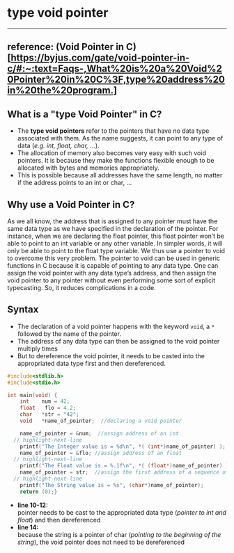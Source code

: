 # type void pointer
---
reference:  (Void Pointer in C)[https://byjus.com/gate/void-pointer-in-c/#:~:text=Faqs-,What%20is%20a%20Void%20Pointer%20in%20C%3F,type%20address%20in%20the%20program.]
---

## What is a "type Void Pointer" in C?
- The **type void pointers** refer to the pointers that have no data type associated with them. As the name suggests, it can point to any type of data (*e.g. int, float, char, ...*). 
- The allocation of memory also becomes very easy with such void pointers. It is because they make the functions flexible enough to be allocated with bytes and memories appropriately.
- This is possible because all addresses have the same length, no matter if the address points to an int or char, ...

## Why use a Void Pointer in C?
As we all know, the address that is assigned to any pointer must have the same data type as we have specified in the declaration of the pointer. For instance, when we are declaring the float pointer, this float pointer won’t be able to point to an int variable or any other variable. In simpler words, it will only be able to point to the float type variable. We thus use a pointer to void to overcome this very problem.
The pointer to void can be used in generic functions in C because it is capable of pointing to any data type. One can assign the void pointer with any data type’s address, and then assign the void pointer to any pointer without even performing some sort of explicit typecasting. So, it reduces complications in a code.

## Syntax
- The declaration of a void pointer happens with the keyword `void`, a `*` followed by the name of the pointer.
- The address of any data type can then be assigned to the void pointer multiply times
- But to dereference the void pointer, it needs to be casted into the appropriated data type first and then dereferenced.
```c title="declaring a void pointer and passing addresses of different types"
#include<stdlib.h>
#include<stdio.h>

int main(void) {
	int    num = 42;
	float	flo = 4.2;
	char   *str = "42";
	void   *name_of_pointer;  //declaring a void pointer

	name_of_pointer = &num;  //assign address of an int
  // highlight-next-line
	printf("The Integer value is = %d\n", *( (int*)name_of_pointer) );
	name_of_pointer = &flo; //assign address of an float
  // highlight-next-line
	printf("The Float value is = %.1f\n", *( (float*)name_of_pointer) );
	name_of_pointer = str;  //assign the first address of a sequence of characters
  // highlight-next-line
	printf("The String value is = %s", (char*)name_of_pointer);
	return (0);}
```
- **line 10-12:**   
  pointer needs to be cast to the appropriated data type (*pointer to int and float*) and then dereferenced
- **line 14:**   
  because the string is a pointer of char (*pointing to the beginning of the string*), the void pointer does not need to be dereferenced
